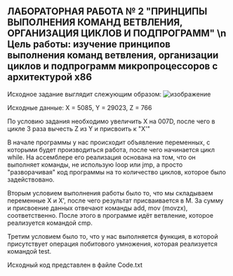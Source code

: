<h2>ЛАБОРАТОРНАЯ РАБОТА № 2 "ПРИНЦИПЫ ВЫПОЛНЕНИЯ КОМАНД ВЕТВЛЕНИЯ, ОРГАНИЗАЦИЯ ЦИКЛОВ И ПОДПРОГРАММ" \n
Цель работы: изучение принципов выполнения команд ветвления, организации циклов и подпрограмм микропроцессоров с архитектурой x86</h2>

Исходное задание выглядит слежующим образом:
![изображение](https://user-images.githubusercontent.com/86686038/234201883-914a9d27-1245-47e9-8a44-1ab754a5370e.png)

Исходные данные:
X = 5085, Y = 29023, Z = 766

По условию задания необходимо увеличить Х на 007D, после чего в цикле 3 раза вычесть Z из Y и присвоить к "X'"

В начале программы у нас происходит объявление переменных, с которыми будет производиться работа, после чего начинается цикл while. На ассемблере его реализация основана на том, что он выполняет команды, не использую loop или jmp, а просто "разворачивая" код программы на то количество циклов, которое было задействовано.

Вторым условием выполнения работы было то, что мы складываем переменные X и X', после чего результат присваивается в M. За сумму и присвоение данных отвечают команды add, mov (movzx), соответственно. После этого в программе идёт ветвление, которое реализуется командой cmp.

Третим условием было то, что у нас выполняется функция, в которой присутствует операция побитового умножения, которая реализуется командой test.

Исходный код представлен в файле Code.txt
